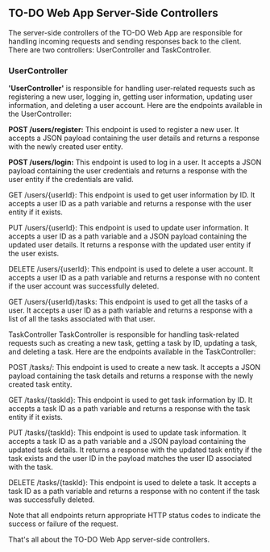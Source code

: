 ## TO-DO Web App Server-Side Controllers

The server-side controllers of the TO-DO Web App are responsible for handling incoming requests and sending responses back to the client. There are two controllers: UserController and TaskController.

### UserController
**'UserController'** is responsible for handling user-related requests such as registering a new user, logging in, getting user information, updating user information, and deleting a user account. Here are the endpoints available in the UserController:

**POST /users/register:** This endpoint is used to register a new user. It accepts a JSON payload containing the user details and returns a response with the newly created user entity.

**POST /users/login:** This endpoint is used to log in a user. It accepts a JSON payload containing the user credentials and returns a response with the user entity if the credentials are valid.

 GET /users/{userId}: This endpoint is used to get user information by ID. It accepts a user ID as a path variable and returns a response with the user entity if it exists.

PUT /users/{userId}: This endpoint is used to update user information. It accepts a user ID as a path variable and a JSON payload containing the updated user details. It returns a response with the updated user entity if the user exists.

DELETE /users/{userId}: This endpoint is used to delete a user account. It accepts a user ID as a path variable and returns a response with no content if the user account was successfully deleted.

GET /users/{userId}/tasks: This endpoint is used to get all the tasks of a user. It accepts a user ID as a path variable and returns a response with a list of all the tasks associated with that user.

TaskController
TaskController is responsible for handling task-related requests such as creating a new task, getting a task by ID, updating a task, and deleting a task. Here are the endpoints available in the TaskController:

POST /tasks/: This endpoint is used to create a new task. It accepts a JSON payload containing the task details and returns a response with the newly created task entity.

GET /tasks/{taskId}: This endpoint is used to get task information by ID. It accepts a task ID as a path variable and returns a response with the task entity if it exists.

PUT /tasks/{taskId}: This endpoint is used to update task information. It accepts a task ID as a path variable and a JSON payload containing the updated task details. It returns a response with the updated task entity if the task exists and the user ID in the payload matches the user ID associated with the task.

DELETE /tasks/{taskId}: This endpoint is used to delete a task. It accepts a task ID as a path variable and returns a response with no content if the task was successfully deleted.

Note that all endpoints return appropriate HTTP status codes to indicate the success or failure of the request.

That's all about the TO-DO Web App server-side controllers.
